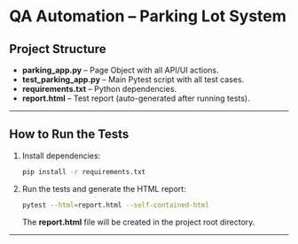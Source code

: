 # QA Automation – Parking Lot System

## Project Structure

- **parking_app.py** – Page Object with all API/UI actions.
- **test_parking_app.py** – Main Pytest script with all test cases.
- **requirements.txt** – Python dependencies.
- **report.html** – Test report (auto-generated after running tests).

---

## How to Run the Tests

1. Install dependencies:
    ```bash
    pip install -r requirements.txt
    ```

2. Run the tests and generate the HTML report:
    ```bash
    pytest --html=report.html --self-contained-html
    ```
   The **report.html** file will be created in the project root directory.

---

